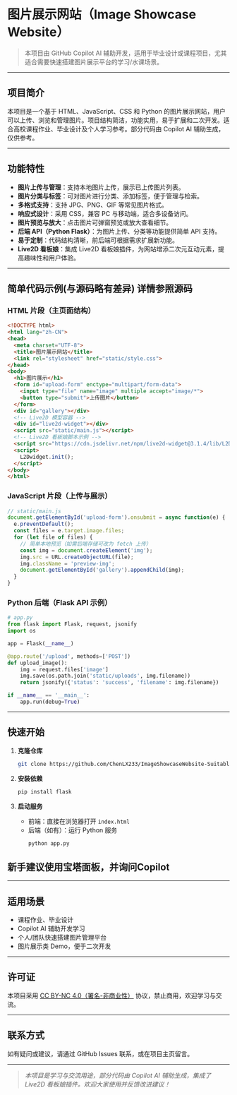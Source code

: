 # 图片展示网站（Image Showcase Website）

> 本项目由 GitHub Copilot AI 辅助开发，适用于毕业设计或课程项目，尤其适合需要快速搭建图片展示平台的学习/水课场景。

---

## 项目简介

本项目是一个基于 HTML、JavaScript、CSS 和 Python 的图片展示网站，用户可以上传、浏览和管理图片。项目结构简洁，功能实用，易于扩展和二次开发。适合高校课程作业、毕业设计及个人学习参考。部分代码由 Copilot AI 辅助生成，仅供参考。

---

## 功能特性

- **图片上传与管理**：支持本地图片上传，展示已上传图片列表。
- **图片分类与标签**：可对图片进行分类、添加标签，便于管理与检索。
- **多格式支持**：支持 JPG、PNG、GIF 等常见图片格式。
- **响应式设计**：采用 CSS，兼容 PC 与移动端，适合多设备访问。
- **图片预览与放大**：点击图片可弹窗预览或放大查看细节。
- **后端 API（Python Flask）**：为图片上传、分类等功能提供简单 API 支持。
- **易于定制**：代码结构清晰，前后端可根据需求扩展新功能。
- **Live2D 看板娘**：集成 Live2D 看板娘插件，为网站增添二次元互动元素，提高趣味性和用户体验。

---

## 简单代码示例(与源码略有差异) 详情参照源码

### HTML 片段（主页面结构）

```html
<!DOCTYPE html>
<html lang="zh-CN">
<head>
  <meta charset="UTF-8">
  <title>图片展示网站</title>
  <link rel="stylesheet" href="static/style.css">
</head>
<body>
  <h1>图片展示</h1>
  <form id="upload-form" enctype="multipart/form-data">
    <input type="file" name="image" multiple accept="image/*">
    <button type="submit">上传图片</button>
  </form>
  <div id="gallery"></div>
  <!-- Live2D 模型容器 -->
  <div id="live2d-widget"></div>
  <script src="static/main.js"></script>
  <!-- Live2D 看板娘脚本示例 -->
  <script src="https://cdn.jsdelivr.net/npm/live2d-widget@3.1.4/lib/L2Dwidget.min.js"></script>
  <script>
    L2Dwidget.init();
  </script>
</body>
</html>
```

### JavaScript 片段（上传与展示）

```javascript
// static/main.js
document.getElementById('upload-form').onsubmit = async function(e) {
  e.preventDefault();
  const files = e.target.image.files;
  for (let file of files) {
    // 简单本地预览（如需后端存储可改为 fetch 上传）
    const img = document.createElement('img');
    img.src = URL.createObjectURL(file);
    img.className = 'preview-img';
    document.getElementById('gallery').appendChild(img);
  }
}
```

### Python 后端（Flask API 示例）

```python
# app.py
from flask import Flask, request, jsonify
import os

app = Flask(__name__)

@app.route('/upload', methods=['POST'])
def upload_image():
    img = request.files['image']
    img.save(os.path.join('static/uploads', img.filename))
    return jsonify({'status': 'success', 'filename': img.filename})

if __name__ == '__main__':
    app.run(debug=True)
```

---

## 快速开始

1. **克隆仓库**
   ```bash
   git clone https://github.com/ChenLX233/ImageShowcaseWebsite-SuitableForGraduationProjects.git
   ```

2. **安装依赖**
   ```bash
   pip install flask
   ```

3. **启动服务**
   - 前端：直接在浏览器打开 `index.html`
   - 后端（如有）：运行 Python 服务
     ```bash
     python app.py
     ```

## 新手建议使用宝塔面板，并询问Copilot

---

## 适用场景

- 课程作业、毕业设计
- Copilot AI 辅助开发学习
- 个人/团队快速搭建图片管理平台
- 图片展示类 Demo，便于二次开发

---

## 许可证

本项目采用 [CC BY-NC 4.0（署名-非商业性）](https://creativecommons.org/licenses/by-nc/4.0/) 协议，禁止商用，欢迎学习与交流。

---

## 联系方式

如有疑问或建议，请通过 GitHub Issues 联系，或在项目主页留言。

---

> *本项目是学习与交流用途，部分代码由 Copilot AI 辅助生成，集成了 Live2D 看板娘插件。欢迎大家使用并反馈改进建议！*
